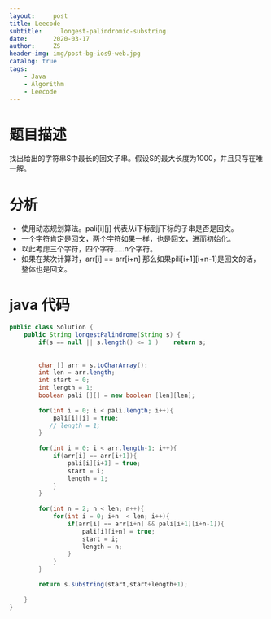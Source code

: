 ```yaml
---
layout:     post
title: Leecode
subtitle:     longest-palindromic-substring
date:       2020-03-17
author:     ZS
header-img: img/post-bg-ios9-web.jpg
catalog: true
tags: 
    - Java
    - Algorithm
    - Leecode
---
```

# 题目描述
找出给出的字符串S中最长的回文子串。假设S的最大长度为1000，并且只存在唯一解。
# 分析
* 使用动态规划算法。pali[i][j] 代表从i下标到j下标的子串是否是回文。
* 一个字符肯定是回文，两个字符如果一样，也是回文，进而初始化。
* 以此考虑三个字符，四个字符.....n个字符。
* 如果在某次计算时，arr[i] == arr[i+n] 那么如果pili[i+1][i+n-1]是回文的话，整体也是回文。
# java 代码
```java
public class Solution {
    public String longestPalindrome(String s) {
        if(s == null || s.length() <= 1 )    return s;
        
       
        char [] arr = s.toCharArray();
        int len = arr.length;
        int start = 0;
        int length = 1;
        boolean pali [][] = new boolean [len][len];
        
        for(int i = 0; i < pali.length; i++){
            pali[i][i] = true;
           // length = 1;
        }
        
        for(int i = 0; i < arr.length-1; i++){
            if(arr[i] == arr[i+1]){
                pali[i][i+1] = true;                
                start = i;
                length = 1;
            }
        }
        
        for(int n = 2; n < len; n++){
            for(int i = 0; i+n  < len; i++){
                if(arr[i] == arr[i+n] && pali[i+1][i+n-1]){
                    pali[i][i+n] = true;
                    start = i;
                    length = n;
                }
            }
        }
        
        return s.substring(start,start+length+1);
        
    }
}
```